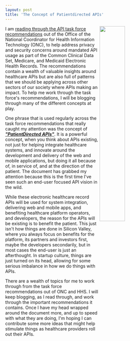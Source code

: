 ```yaml
---
layout: post
title: 'The Concept of Patientdirected APIs'
---
```

<p><img src="http://kinlane-productions.s3.amazonaws.com/api-evangelist-site/blog/DDOD-agency-icon-blog-feature-image-640x380-2016-01-22-2.jpg" alt="" width="40%" align="right" /></p>
<p>I am <a href="https://www.healthit.gov/facas/sites/faca/files/SingleSourceofTruth-APITFRecommendations.pdf">reading through the API task force recommendations</a> out of t<span>he Office of the National Coordinator for Health Information Technology (ONC), to help address privacy and security concerns around mandated API usage as part of the Common Clinical Data Set, Medicare, and Medicaid Electronic Health Records. The recommendations contain a wealth of valuable insights around healthcare APIs but&nbsp;are&nbsp;also full of patterns that we should be applying across other sectors of our society where APIs making an impact. To help me work through the task force's recommendations, I will be blogging through many of the different concepts at play.&nbsp;</span></p>
<p><span>One phrase that is used regularly across the task force recommendations that really caught my attention was the concept of <span style="text-decoration: underline;"><strong><em>"PatientDirected APIs"</em></strong></span>. It is a powerful concept, when you think about APIs existing, not just for helping integrate healthcare systems, and innovate around the development and delivery of the web and mobile applications, but doing it all because of, in service of, and at the direction of the patient. The document has grabbed my attention because this is the first time I've seen such an end-user focused API vision in the wild.</span></p>
<p><span>While these electronic healthcare record APIs will be used for system integration, delivering web and mobile apps, and benefiting healthcare platform operators, and developers, the reason for the APIs will be existing is to benefit the patient. This just isn't how things are done in Silicon Valley, where you always focus on benefits for the platform, its partners and investors first, maybe the developers secondarily, but in most cases the end-user is just an afterthought. In startup culture, things are just turned on its head, allowing for some serious imbalance in how we do things with APIs.</span></p>
<p><span>There are a wealth of topics for me to work through from the task force recommendations out of ONC and HHS. I will keep blogging, as I read through, and work through the important recommendations it contains. Once I have my head wrapped around the document more, and up to speed with&nbsp;what they are doing, I'm hoping I can contribute some more ideas that might help stimulate things as healthcare providers roll out their APIs.</span></p>